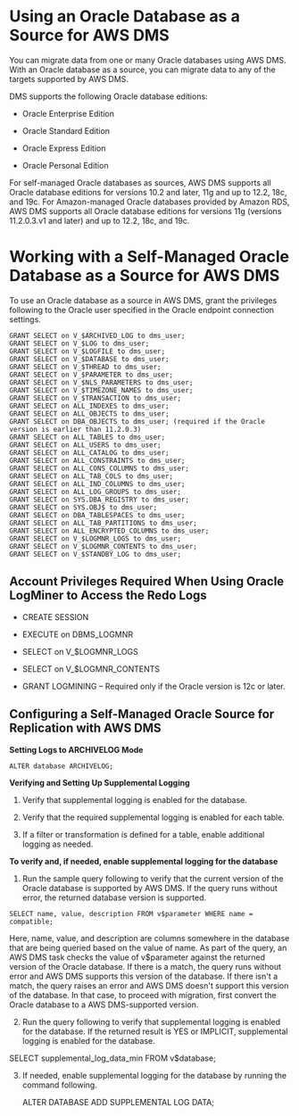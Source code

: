 # Using an Oracle Database as a Source for AWS DMS

You can migrate data from one or many Oracle databases using AWS DMS. With an Oracle database as a source, you can migrate data to any of the targets supported by AWS DMS.

DMS supports the following Oracle database editions:

- Oracle Enterprise Edition

- Oracle Standard Edition

- Oracle Express Edition

- Oracle Personal Edition

For self-managed Oracle databases as sources, AWS DMS supports all Oracle database editions for versions 10.2 and later, 11g and up to 12.2, 18c, and 19c. For Amazon-managed Oracle databases provided by Amazon RDS, AWS DMS supports all Oracle database editions for versions 11g (versions 11.2.0.3.v1 and later) and up to 12.2, 18c, and 19c.

# Working with a Self-Managed Oracle Database as a Source for AWS DMS

To use an Oracle database as a source in AWS DMS, grant the privileges following to the Oracle user specified in the Oracle endpoint connection settings.

    GRANT SELECT on V_$ARCHIVED_LOG to dms_user;
    GRANT SELECT on V_$LOG to dms_user;
    GRANT SELECT on V_$LOGFILE to dms_user;
    GRANT SELECT on V_$DATABASE to dms_user;
    GRANT SELECT on V_$THREAD to dms_user;
    GRANT SELECT on V_$PARAMETER to dms_user;
    GRANT SELECT on V_$NLS_PARAMETERS to dms_user;
    GRANT SELECT on V_$TIMEZONE_NAMES to dms_user;
    GRANT SELECT on V_$TRANSACTION to dms_user;
    GRANT SELECT on ALL_INDEXES to dms_user;
    GRANT SELECT on ALL_OBJECTS to dms_user;
    GRANT SELECT on DBA_OBJECTS to dms_user; (required if the Oracle version is earlier than 11.2.0.3)
    GRANT SELECT on ALL_TABLES to dms_user;
    GRANT SELECT on ALL_USERS to dms_user;
    GRANT SELECT on ALL_CATALOG to dms_user;
    GRANT SELECT on ALL_CONSTRAINTS to dms_user;
    GRANT SELECT on ALL_CONS_COLUMNS to dms_user;
    GRANT SELECT on ALL_TAB_COLS to dms_user;
    GRANT SELECT on ALL_IND_COLUMNS to dms_user;
    GRANT SELECT on ALL_LOG_GROUPS to dms_user;
    GRANT SELECT on SYS.DBA_REGISTRY to dms_user;
    GRANT SELECT on SYS.OBJ$ to dms_user;
    GRANT SELECT on DBA_TABLESPACES to dms_user;
    GRANT SELECT on ALL_TAB_PARTITIONS to dms_user;
    GRANT SELECT on ALL_ENCRYPTED_COLUMNS to dms_user;
    GRANT SELECT on V_$LOGMNR_LOGS to dms_user;
    GRANT SELECT on V_$LOGMNR_CONTENTS to dms_user;
    GRANT SELECT on V_$STANDBY_LOG to dms_user;

## Account Privileges Required When Using Oracle LogMiner to Access the Redo Logs

- CREATE SESSION

- EXECUTE on DBMS_LOGMNR

- SELECT on V_$LOGMNR_LOGS

- SELECT on V_$LOGMNR_CONTENTS

- GRANT LOGMINING – Required only if the Oracle version is 12c or later.

## Configuring a Self-Managed Oracle Source for Replication with AWS DMS

**Setting Logs to ARCHIVELOG Mode**

    ALTER database ARCHIVELOG;

**Verifying and Setting Up Supplemental Logging**

1. Verify that supplemental logging is enabled for the database.

2. Verify that the required supplemental logging is enabled for each table.

3. If a filter or transformation is defined for a table, enable additional logging as needed.

**To verify and, if needed, enable supplemental logging for the database**

1. Run the sample query following to verify that the current version of the Oracle database is supported by AWS DMS. If the query runs without error, the returned database version is supported.

 ```SELECT name, value, description FROM v$parameter WHERE name = compatible;```

Here, name, value, and description are columns somewhere in the database that are being queried based on the value of name. As part of the query, an AWS DMS task checks the value of v$parameter against the returned version of the Oracle database. If there is a match, the query runs without error and AWS DMS supports this version of the database. If there isn't a match, the query raises an error and AWS DMS doesn't support this version of the database. In that case, to proceed with migration, first convert the Oracle database to a AWS DMS-supported version.

2. Run the query following to verify that supplemental logging is enabled for the database. If the returned result is YES or IMPLICIT, supplemental logging is enabled for the database.


SELECT supplemental_log_data_min FROM v$database;

3. If needed, enable supplemental logging for the database by running the command following.


    ALTER DATABASE ADD SUPPLEMENTAL LOG DATA;
